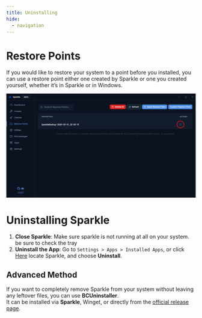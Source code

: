 ```yaml
---
title: Uninstalling
hide:
  - navigation
---
```


# Restore Points
If you would like to restore your system to a point before you installed, you can use a restore point either one created by Sparkle or one you created yourself, whether it’s in Sparkle or in Windows.


![Sparkle Screenshot showing the user how to restore](images/sparklerestore.png)

# Uninstalling Sparkle

1. **Close Sparkle**: Make sure sparkle is not running at all on your system. be sure to check the tray
2. **Uninstall the App**: Go to `Settings > Apps > Installed Apps`, or click [Here](ms-settings:appsfeatures) locate Sparkle, and choose **Uninstall**.
  
## Advanced Method

If you want to completely remove Sparkle from your system without leaving any leftover files, you can use **BCUninstaller**.  
It can be installed via **Sparkle**, Winget, or directly from the [official release page](https://github.com/Klocman/Bulk-Crap-Uninstaller/releases/latest).
